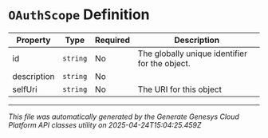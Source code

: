 # `OAuthScope` Definition

| Property | Type | Required | Description |
|----------|------|----------|-------------|
| id | `string` | No | The globally unique identifier for the object. |
| description | `string` | No |  |
| selfUri | `string` | No | The URI for this object |

---

*This file was automatically generated by the Generate Genesys Cloud Platform API classes utility on 2025-04-24T15:04:25.459Z*